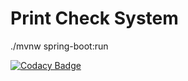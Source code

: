 # Print Check System

./mvnw spring-boot:run

[![Codacy Badge](https://app.codacy.com/project/badge/Grade/d533773505c8430382272b717378c6f6)](https://www.codacy.com/gh/arthurstrokov/print-check-system-project/dashboard?utm_source=github.com&amp;utm_medium=referral&amp;utm_content=arthurstrokov/print-check-system-project&amp;utm_campaign=Badge_Grade)